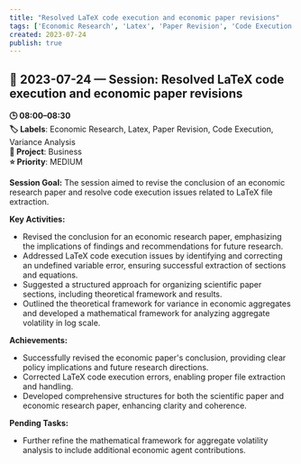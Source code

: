 ```yaml
---
title: "Resolved LaTeX code execution and economic paper revisions"
tags: ['Economic Research', 'Latex', 'Paper Revision', 'Code Execution', 'Variance Analysis']
created: 2023-07-24
publish: true
---
```


## 📅 2023-07-24 — Session: Resolved LaTeX code execution and economic paper revisions

**🕒 08:00–08:30**  
**🏷️ Labels**: Economic Research, Latex, Paper Revision, Code Execution, Variance Analysis  
**📂 Project**: Business  
**⭐ Priority**: MEDIUM  


**Session Goal:**
The session aimed to revise the conclusion of an economic research paper and resolve code execution issues related to LaTeX file extraction.

**Key Activities:**
- Revised the conclusion for an economic research paper, emphasizing the implications of findings and recommendations for future research.
- Addressed LaTeX code execution issues by identifying and correcting an undefined variable error, ensuring successful extraction of sections and equations.
- Suggested a structured approach for organizing scientific paper sections, including theoretical framework and results.
- Outlined the theoretical framework for variance in economic aggregates and developed a mathematical framework for analyzing aggregate volatility in log scale.

**Achievements:**
- Successfully revised the economic paper's conclusion, providing clear policy implications and future research directions.
- Corrected LaTeX code execution errors, enabling proper file extraction and handling.
- Developed comprehensive structures for both the scientific paper and economic research paper, enhancing clarity and coherence.

**Pending Tasks:**
- Further refine the mathematical framework for aggregate volatility analysis to include additional economic agent contributions.
